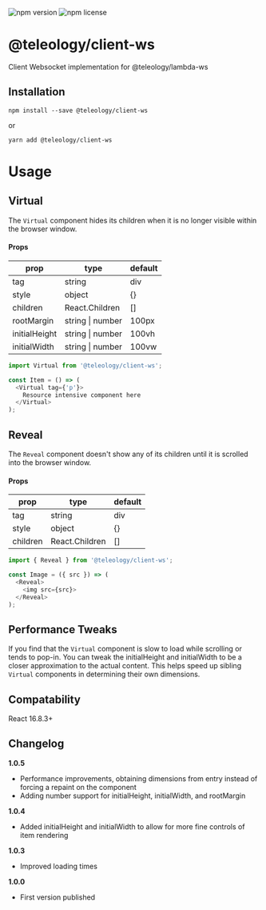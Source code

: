 ![npm version](https://img.shields.io/npm/v/@teleology/client-ws.svg) ![npm license](https://img.shields.io/npm/l/@teleology/client-ws.svg)

# @teleology/client-ws
Client Websocket implementation for @teleology/lambda-ws

## Installation
```
npm install --save @teleology/client-ws
```
or
```
yarn add @teleology/client-ws
```


# Usage

## Virtual 
The `Virtual` component hides its children when it is no longer visible within the browser window. 


#### Props 

| prop     | type    | default |
|----------|---------|---------|
| tag      | string  | div     |
| style    | object  | {} |
| children | React.Children | [] |
| rootMargin | string \| number | 100px |
| initialHeight | string \| number | 100vh |
| initialWidth | string \| number | 100vw |

```javascript
import Virtual from '@teleology/client-ws';

const Item = () => (
  <Virtual tag={'p'}>
    Resource intensive component here
  </Virtual>
);
```

## Reveal
The `Reveal` component doesn't show any of its children until it is scrolled into the browser window.

#### Props 

| prop     | type    | default |
|----------|---------|---------|
| tag      | string  | div     |
| style    | object  | {} |
| children | React.Children | [] |

```javascript
import { Reveal } from '@teleology/client-ws';

const Image = ({ src }) => (
  <Reveal>
    <img src={src}>
  </Reveal>
);
```

## Performance Tweaks
If you find that the `Virtual` component is slow to load while scrolling or tends to pop-in. You can tweak the initialHeight and initialWidth to be a closer approximation to the actual content. This helps speed up sibling `Virtual` components in determining their own dimensions. 

## Compatability
React 16.8.3+
 
## Changelog

**1.0.5**
- Performance improvements, obtaining dimensions from entry instead of forcing a repaint on the component
- Adding number support for initialHeight, initialWidth, and rootMargin

**1.0.4**
- Added initialHeight and initialWidth to allow for more fine controls of item rendering

**1.0.3**
- Improved loading times

**1.0.0**
- First version published